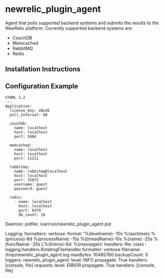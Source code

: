 newrelic_plugin_agent
=====================

Agent that polls supported backend systems and submits the results to the
NewRelic platform. Currently supported backend systems are:

- CouchDB
- Memcached
- RabbitMQ
- Redis

Installation Instructions
-------------------------



Configuration Example
---------------------

    %YAML 1.2
    ---
    Application:
      license_key: VALUE
      poll_interval: 60

      couchdb:
        name: localhost
        host: localhost
        port: 5984

      memcached:
        name: localhost
        host: localhost
        port: 11211

      rabbitmq:
        name: rabbitmq@localhost
        host: localhost
        port: 15672
        username: guest
        password: guest

      redis:
        - name: localhost
          host: localhost
          port: 6379
          db_count: 16

Daemon:
  pidfile: /var/run/newrelic_plugin_agent.pid

Logging:
  formatters:
    verbose:
      format: '%(levelname) -10s %(asctime)s %(process)-6d %(processName) -15s %(threadName)-10s %(name) -25s %(funcName) -25s L%(lineno)-6d: %(message)s'
  handlers:
    file:
      class : logging.handlers.RotatingFileHandler
      formatter: verbose
      filename: /tmp/newrelic_plugin_agent.log
      maxBytes: 10485760
      backupCount: 3
  loggers:
    newrelic_plugin_agent:
      level: INFO
      propagate: True
      handlers: [console, file]
    requests:
      level: ERROR
      propagate: True
      handlers: [console, file]

